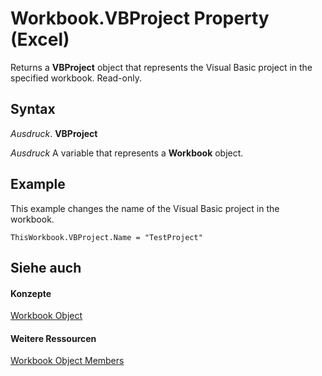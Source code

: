 
# Workbook.VBProject Property (Excel)

Returns a  **VBProject** object that represents the Visual Basic project in the specified workbook. Read-only.


## Syntax

 _Ausdruck_. **VBProject**

 _Ausdruck_ A variable that represents a **Workbook** object.


## Example

This example changes the name of the Visual Basic project in the workbook.


```
ThisWorkbook.VBProject.Name = "TestProject"
```


## Siehe auch


#### Konzepte


[Workbook Object](8c00aa60-c974-eed3-0812-3c9625eb0d4c.md)
#### Weitere Ressourcen


[Workbook Object Members](http://msdn.microsoft.com/library/dce102a3-25de-3ff4-2ce5-bc56e08baca7%28Office.15%29.aspx)